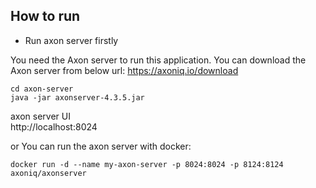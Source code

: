## How to run

- Run axon server firstly

You need the Axon server to run this application.
You can download the Axon server from below url:
https://axoniq.io/download  


```
cd axon-server
java -jar axonserver-4.3.5.jar
```

axon server UI  
http://localhost:8024  

or You can run the axon server with docker:

```
docker run -d --name my-axon-server -p 8024:8024 -p 8124:8124 axoniq/axonserver
```

